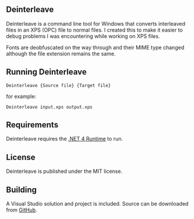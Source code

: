 Deinterleave
------------

Deinterleave is a command line tool for Windows that converts interleaved files in an XPS (OPC) file to normal files. I created this to make it easier to debug problems I was encountering while working on XPS files.

Fonts are deobfuscated on the way through and their MIME type changed although the file extension remains the same.

Running Deinterleave
--------------------

    Deinterleave {Source file} {Target file}

for example:

    Deinterleave input.xps output.xps

Requirements
------------

Deinterleave requires the [.NET 4 Runtime](http://msdn.microsoft.com/en-us/netframework/aa569263) to run.

License
-------

Deinterleave is published under the MIT license.

Building
--------

A Visual Studio solution and project is included. Source can be downloaded from [GitHub](https://github.com/tonyedgecombe/Deinterleave).


